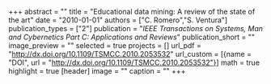 +++
abstract = ""
title = "Educational data mining: A review of the state of the art"
date = "2010-01-01"
authors = ["C. Romero","S. Ventura"]
publication_types = ["2"]
publication = "_IEEE Transactions on Systems, Man and Cybernetics Part C: Applications and Reviews_"
publication_short = ""
image_preview = ""
selected = true
projects = []
url_pdf = "http://dx.doi.org/10.1109/TSMCC.2010.2053532"
url_custom = [{name = "DOI", url = "http://dx.doi.org/10.1109/TSMCC.2010.2053532"}]
math = true
highlight = true
[header]
image = ""
caption = ""
+++


